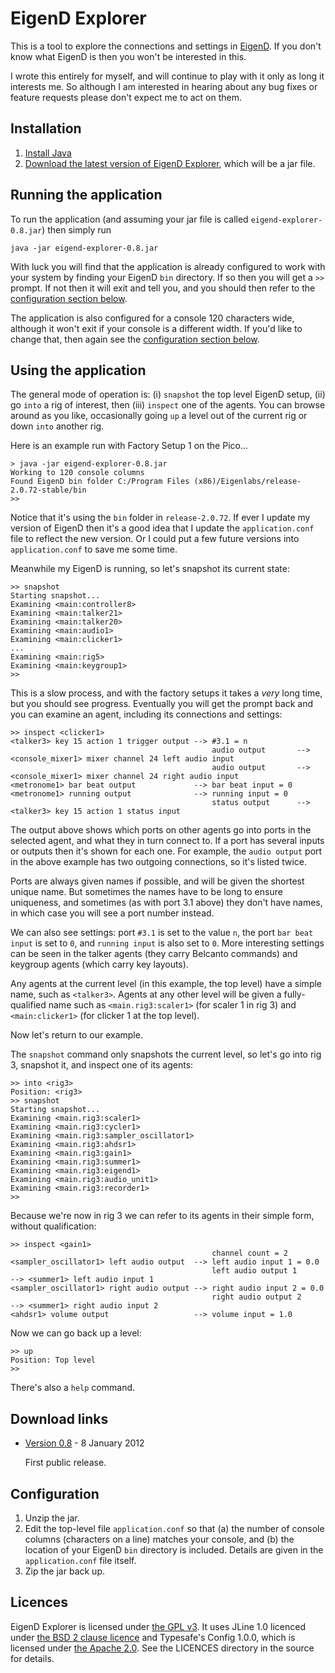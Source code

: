 # EigenD Explorer

This is a tool to explore the connections and settings in
[EigenD](http://www.eigenlabs.com/downloads/latest/std/). If you
don't know what EigenD is then you won't be interested in this.

I wrote this entirely for myself, and will continue to play with it only
as long it interests me. So although I am interested in hearing about any bug
fixes or feature requests please don't expect me to act on them.

## Installation

1. [Install Java](http://www.java.com/en/download/index.jsp)
1. [Download the latest version of EigenD Explorer](#download-links), which will be a jar file.

## Running the application

To run the application (and assuming your jar file is called
`eigend-explorer-0.8.jar`) then simply run

    java -jar eigend-explorer-0.8.jar

With luck you will find that the application is already configured to work with
your system by finding your EigenD `bin` directory.
If so then you will get a `>>` prompt. If not then it will
exit and tell you, and you should then refer to the
[configuration section below](#configuration).

The application is also configured for a console 120 characters wide, although
it won't exit if your console is a different width. If you'd like to change that,
then again see the [configuration section below](#configuration).

## Using the application

The general mode of operation is: (i) `snapshot` the top level EigenD
setup, (ii) go `into` a rig of interest, then (iii) `inspect` one of the
agents. You can browse around as you like, occasionally going `up` a level
out of the current rig or down `into` another rig.

Here is an example run with Factory Setup 1 on the Pico...

    > java -jar eigend-explorer-0.8.jar
    Working to 120 console columns
    Found EigenD bin folder C:/Program Files (x86)/Eigenlabs/release-2.0.72-stable/bin
    >> 

Notice that it's using the `bin` folder in `release-2.0.72`. If ever I update my version
of EigenD then it's a good idea that I update the `application.conf` file to reflect the
new version. Or I could put a few future versions into `application.conf` to save me
some time.

Meanwhile my EigenD is running, so let's snapshot its current state:

    >> snapshot
    Starting snapshot...
    Examining <main:controller8>
    Examining <main:talker21>
    Examining <main:talker20>
    Examining <main:audio1>
    Examining <main:clicker1>
    ...
    Examining <main:rig5>
    Examining <main:keygroup1>
    >>

This is a slow process, and with the factory setups it takes a _very_ long time,
but you should see progress. Eventually you will get the prompt back and you can
examine an agent, including its connections and settings:

    >> inspect <clicker1>
    <talker3> key 15 action 1 trigger output --> #3.1 = n
                                                 audio output       --> <console_mixer1> mixer channel 24 left audio input
                                                 audio output       --> <console_mixer1> mixer channel 24 right audio input
    <metronome1> bar beat output             --> bar beat input = 0
    <metronome1> running output              --> running input = 0
                                                 status output      --> <talker3> key 15 action 1 status input

The output above shows which ports on other agents go into ports in the selected
agent, and what they in turn connect to. If a port has several inputs or
outputs then it's shown for each one. For example, the `audio output` port in the
above example has two outgoing connections, so it's listed twice.

Ports are always given names if possible,
and will be given the shortest unique name. But sometimes the names have to be long to
ensure uniqueness, and sometimes (as with port 3.1 above) they don't have names,
in which case you will see a port number instead.

We can also see settings:
port `#3.1` is set to the value `n`, the port `bar beat input` is set to `0`,
and `running input` is also set to `0`. More interesting settings can be seen
in the talker agents (they carry Belcanto commands) and keygroup agents (which
carry key layouts).

Any agents at the current level (in this example, the top level) have a simple
name, such as `<talker3>`. Agents at any other level will be given a fully-qualified
name such as `<main.rig3:scaler1>` (for scaler 1 in rig 3) and `<main:clicker1>`
(for clicker 1 at the top level).

Now let's return to our example.

The `snapshot` command only snapshots the current level, so let's go into
rig 3, snapshot it, and inspect one of its agents:

    >> into <rig3>
    Position: <rig3>
    >> snapshot
    Starting snapshot...
    Examining <main.rig3:scaler1>
    Examining <main.rig3:cycler1>
    Examining <main.rig3:sampler_oscillator1>
    Examining <main.rig3:ahdsr1>
    Examining <main.rig3:gain1>
    Examining <main.rig3:summer1>
    Examining <main.rig3:eigend1>
    Examining <main.rig3:audio_unit1>
    Examining <main.rig3:recorder1>
    >>

Because we're now in rig 3 we can refer to its agents in their simple form, without
qualification:

    >> inspect <gain1>
                                                 channel count = 2
    <sampler_oscillator1> left audio output  --> left audio input 1 = 0.0
                                                 left audio output 1       --> <summer1> left audio input 1
    <sampler_oscillator1> right audio output --> right audio input 2 = 0.0
                                                 right audio output 2      --> <summer1> right audio input 2
    <ahdsr1> volume output                   --> volume input = 1.0

Now we can go back up a level:

    >> up
    Position: Top level
    >>

There's also a `help` command.

## Download links

* [Version 0.8](https://s3-eu-west-1.amazonaws.com/niksilver.public/eigend-explorer/eigend-explorer-0.8.jar) - 8 January 2012

    First public release.

## Configuration

1. Unzip the jar.
1. Edit the top-level file `application.conf` so that (a) the number of 
console columns (characters on a line) matches your console, and (b) the
location of your EigenD `bin` directory is included. Details are given in
the `application.conf` file itself.
1. Zip the jar back up.

## Licences

EigenD Explorer is licensed under
[the GPL v3](http://www.gnu.org/licenses/gpl.html).
It uses JLine 1.0 licenced under
[the BSD 2 clause licence](http://opensource.org/licenses/bsd-license.php)
and Typesafe's Config 1.0.0, which is licensed under
[the Apache 2.0](http://www.apache.org/licenses/LICENSE-2.0.html).
See the LICENCES directory in the source for details.
